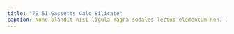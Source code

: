 ```yaml
---
title: "79 51 Gassetts Calc Silicate"
caption: Nunc blandit nisi ligula magna sodales lectus elementum non. Integer id venenatis velit.
---
```

